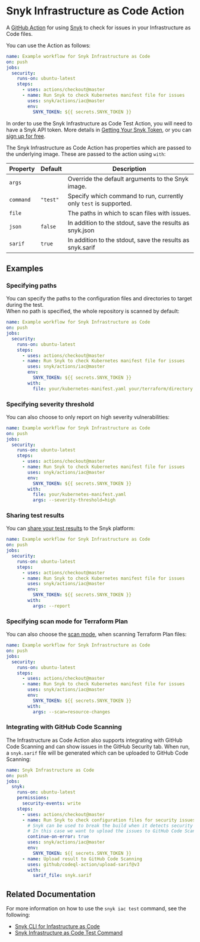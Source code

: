 # Snyk Infrastructure as Code Action

A [GitHub Action](https://github.com/features/actions) for using [Snyk](https://snyk.io) to check for
issues in your Infrastructure as Code files.

You can use the Action as follows:

```yaml
name: Example workflow for Snyk Infrastructure as Code
on: push
jobs:
  security:
    runs-on: ubuntu-latest
    steps:
      - uses: actions/checkout@master
      - name: Run Snyk to check Kubernetes manifest file for issues
        uses: snyk/actions/iac@master
        env:
          SNYK_TOKEN: ${{ secrets.SNYK_TOKEN }}
```

In order to use the Snyk Infrastructure as Code Test Action, you will need to have a Snyk API token.
More details in [Getting Your Snyk Token](https://github.com/snyk/actions#getting-your-snyk-token), or you can [sign up for free](https://snyk.io/login).

The Snyk Infrastructure as Code Action has properties which are passed to the underlying image. These are
passed to the action using `with`:

| Property  | Default  | Description                                                       |
| --------- | -------- | ----------------------------------------------------------------- |
| `args`    |          | Override the default arguments to the Snyk image.                 |
| `command` | `"test"` | Specify which command to run, currently only `test` is supported. |
| `file`    |          | The paths in which to scan files with issues.                     |
| `json`    | `false`  | In addition to the stdout, save the results as snyk.json          |
| `sarif`   | `true`   | In addition to the stdout, save the results as snyk.sarif         |

## Examples

### Specifying paths

You can specify the paths to the configuration files and directories to target during the test.  
When no path is specified, the whole repository is scanned by default:

```yaml
name: Example workflow for Snyk Infrastructure as Code
on: push
jobs:
  security:
    runs-on: ubuntu-latest
    steps:
      - uses: actions/checkout@master
      - name: Run Snyk to check Kubernetes manifest file for issues
        uses: snyk/actions/iac@master
        env:
          SNYK_TOKEN: ${{ secrets.SNYK_TOKEN }}
        with:
          file: your/kubernetes-manifest.yaml your/terraform/directory
```

### Specifying severity threshold

You can also choose to only report on high severity vulnerabilities:

```yaml
name: Example workflow for Snyk Infrastructure as Code
on: push
jobs:
  security:
    runs-on: ubuntu-latest
    steps:
      - uses: actions/checkout@master
      - name: Run Snyk to check Kubernetes manifest file for issues
        uses: snyk/actions/iac@master
        env:
          SNYK_TOKEN: ${{ secrets.SNYK_TOKEN }}
        with:
          file: your/kubernetes-manifest.yaml
          args: --severity-threshold=high
```

### Sharing test results

You can [share your test results](https://docs.snyk.io/products/snyk-infrastructure-as-code/share-cli-results-with-the-snyk-web-ui) to the Snyk platform:

```yaml
name: Example workflow for Snyk Infrastructure as Code
on: push
jobs:
  security:
    runs-on: ubuntu-latest
    steps:
      - uses: actions/checkout@master
      - name: Run Snyk to check Kubernetes manifest file for issues
        uses: snyk/actions/iac@master
        env:
          SNYK_TOKEN: ${{ secrets.SNYK_TOKEN }}
        with:
          args: --report
```

### Specifying scan mode for Terraform Plan

You can also choose the [scan mode](https://docs.snyk.io/products/snyk-infrastructure-as-code/snyk-cli-for-infrastructure-as-code/test-your-terraform-files-with-the-cli-tool#terraform-plan), when scanning Terraform Plan files:

```yaml
name: Example workflow for Snyk Infrastructure as Code
on: push
jobs:
  security:
    runs-on: ubuntu-latest
    steps:
      - uses: actions/checkout@master
      - name: Run Snyk to check Kubernetes manifest file for issues
        uses: snyk/actions/iac@master
        env:
          SNYK_TOKEN: ${{ secrets.SNYK_TOKEN }}
        with:
          args: --scan=resource-changes
```

### Integrating with GitHub Code Scanning

The Infrastructure as Code Action also supports integrating with GitHub Code Scanning and can show issues in the GitHub Security tab. When run, a `snyk.sarif` file will be generated which can be uploaded to GitHub Code Scanning:

```yaml
name: Snyk Infrastructure as Code
on: push
jobs:
  snyk:
    runs-on: ubuntu-latest
    permissions:
      security-events: write
    steps:
      - uses: actions/checkout@master
      - name: Run Snyk to check configuration files for security issues
        # Snyk can be used to break the build when it detects security issues.
        # In this case we want to upload the issues to GitHub Code Scanning
        continue-on-error: true
        uses: snyk/actions/iac@master
        env:
          SNYK_TOKEN: ${{ secrets.SNYK_TOKEN }}
      - name: Upload result to GitHub Code Scanning
        uses: github/codeql-action/upload-sarif@v3
        with:
          sarif_file: snyk.sarif
```

## Related Documentation

For more information on how to use the `snyk iac test` command, see the following:

- [Snyk CLI for Infastructure as Code](https://docs.snyk.io/products/snyk-infrastructure-as-code/snyk-cli-for-infrastructure-as-code)
- [Snyk Infrastructure as Code Test Command](https://docs.snyk.io/snyk-cli/commands/iac-test)
